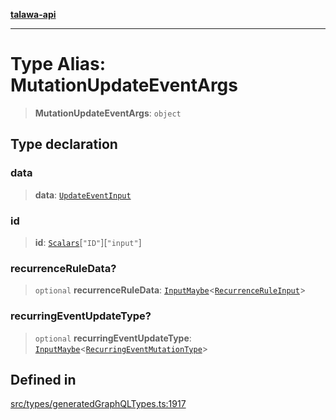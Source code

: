 [**talawa-api**](../../../README.md)

***

# Type Alias: MutationUpdateEventArgs

> **MutationUpdateEventArgs**: `object`

## Type declaration

### data

> **data**: [`UpdateEventInput`](UpdateEventInput.md)

### id

> **id**: [`Scalars`](Scalars.md)\[`"ID"`\]\[`"input"`\]

### recurrenceRuleData?

> `optional` **recurrenceRuleData**: [`InputMaybe`](InputMaybe.md)\<[`RecurrenceRuleInput`](RecurrenceRuleInput.md)\>

### recurringEventUpdateType?

> `optional` **recurringEventUpdateType**: [`InputMaybe`](InputMaybe.md)\<[`RecurringEventMutationType`](RecurringEventMutationType.md)\>

## Defined in

[src/types/generatedGraphQLTypes.ts:1917](https://github.com/Suyash878/talawa-api/blob/095e6964ce2a06c1c30d1acf81b6162203f1db91/src/types/generatedGraphQLTypes.ts#L1917)
